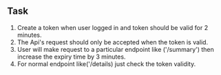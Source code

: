 ## Task 

1. Create a token when user logged in and token should be valid for 2 minutes.
2. The Api's request should only be accepted when the token is valid.
3. User will make request to a particular endpoint like ('/summary') then increase the expiry time by 3 minutes.
4. For normal endpoint like('/details) just check the token validity.